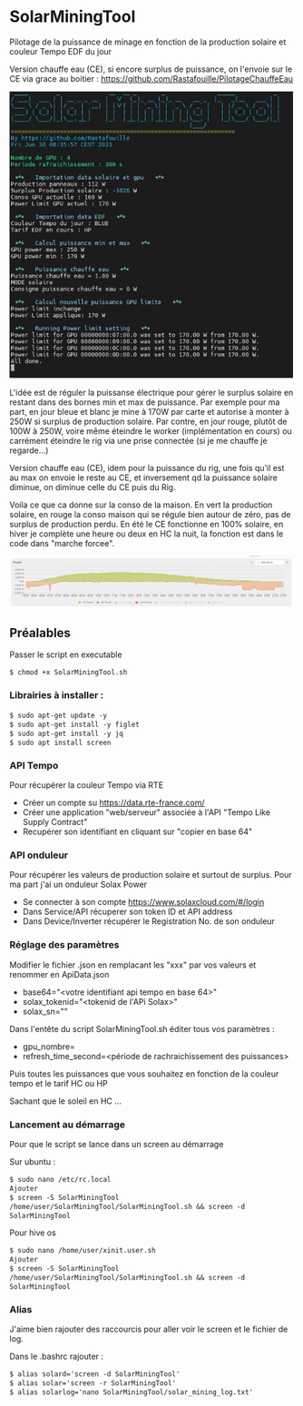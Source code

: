 # SolarMiningTool
Pilotage de la puissance de minage en fonction de la production solaire et couleur Tempo EDF du jour

Version chauffe eau (CE), si encore surplus de puissance, on l'envoie sur le CE via grace au boitier : <https://github.com/Rastafouille/PilotageChauffeEau> 

<img src="CaptureCE.jpg" width="500"/>

L'idée est de réguler la puissanse électrique pour gérer le surplus solaire en restant dans des bornes min et max de puissance.
Par exemple pour ma part, en jour bleue et blanc je mine à 170W par carte et autorise à monter à 250W si surplus de production solaire. 
Par contre, en jour rouge, plutôt de 100W à 250W, voire même éteindre le worker (implémentation en cours) ou carrément éteindre le rig via une prise connectée 
(si je me chauffe je regarde...) 

Version chauffe eau (CE), idem pour la puissance du rig, une fois qu'il est au max on envoie le reste au CE, et inversement qd la puissance solaire diminue, on diminue celle du CE puis du Rig.


Voila ce que ca donne sur la conso de la maison. En vert la production solaire, en rouge la conso maison qui se régule bien autour de zéro, pas de surplus de production perdu.
En été le CE fonctionne en 100% solaire, en hiver je complète une heure ou deux en HC la nuit, la fonction est dans le code dans "marche forcee".

<img src="prod.jpg" width="500"/>



## Préalables

Passer le script en executable

	$ chmod +x SolarMiningTool.sh
	
### Librairies  à installer :
	$ sudo apt-get update -y 
	$ sudo apt-get install -y figlet 
	$ sudo apt-get install -y jq 
	$ sudo apt install screen

### API Tempo
Pour récupérer la couleur Tempo via RTE
- Créer un compte su <https://data.rte-france.com/>
- Créer une application "web/serveur" associée à l'API "Tempo Like Supply Contract"
- Recupérer son identifiant en cliquant sur "copier en base 64"

### API onduleur
Pour récupérer les valeurs de production solaire et surtout de surplus. Pour ma part j'ai un onduleur Solax Power
- Se connecter à son compte <https://www.solaxcloud.com/#/login>
- Dans Service/API récuperer son token ID et API address
- Dans Device/Inverter récupérer le Registration No. de son onduleur 

### Réglage des paramètres

Modifier le fichier .json en remplacant les "xxx" par vos valeurs et renommer en ApiData.json
- base64="<votre identifiant api tempo en base 64>"
- solax_tokenid="<tokenid de l'APi Solax>"
- solax_sn="<Registration No. de son onduleur Solax>"

Dans l'entête du script SolarMiningTool.sh éditer tous vos paramètres :
- gpu_nombre=<nombre de gpu sur le rig>
- refresh_time_second=<période de rachraichissement des puissances>

Puis toutes les puissances que vous souhaitez en fonction de la couleur tempo et le tarif HC ou HP

Sachant que le soleil en HC ...

### Lancement au démarrage

Pour que le script se lance dans un screen au démarrage

Sur ubuntu :

	$ sudo nano /etc/rc.local
	Ajouter
	$ screen -S SolarMiningTool /home/user/SolarMiningTool/SolarMiningTool.sh && screen -d SolarMiningTool
 
Pour hive os

	$ sudo nano /home/user/xinit.user.sh
	Ajouter
	$ screen -S SolarMiningTool /home/user/SolarMiningTool/SolarMiningTool.sh && screen -d SolarMiningTool

### Alias

J'aime bien rajouter des raccourcis pour aller voir le screen et le fichier de log.

Dans le .bashrc rajouter :

	$ alias solard='screen -d SolarMiningTool'
	$ alias solar='screen -r SolarMiningTool'
	$ alias solarlog='nano SolarMiningTool/solar_mining_log.txt'

